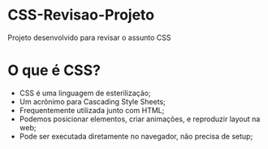 # CSS-Revisao-Projeto
Projeto desenvolvido para revisar o assunto CSS

# O que é CSS?
- CSS é uma linguagem de esterilização;
- Um acrônimo para Cascading Style Sheets;
- Frequentemente utilizada junto com HTML;
- Podemos posicionar elementos, criar animações, e reproduzir layout na web;
- Pode ser executada diretamente no navegador, não precisa de setup;

